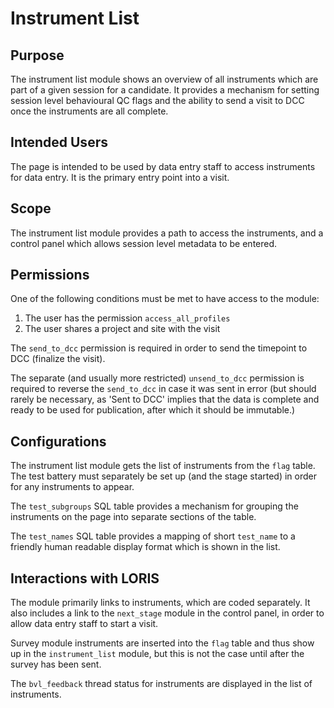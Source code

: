 # Instrument List

## Purpose

The instrument list module shows an overview of all instruments
which are part of a given session for a candidate. It provides a
mechanism for setting session level behavioural QC flags and the
ability to send a visit to DCC once the instruments are all complete.

## Intended Users

The page is intended to be used by data entry staff to access
instruments for data entry. It is the primary entry point into a
visit.

## Scope

The instrument list module provides a path to access the instruments,
and a control panel which allows session level metadata to be
entered.

## Permissions

One of the following conditions must be met to have access to the module:

1. The user has the permission `access_all_profiles`
2. The user shares a project and site with the visit

The `send_to_dcc` permission is required in order to send the
timepoint to DCC (finalize the visit).

The separate (and usually more restricted) `unsend_to_dcc` permission
is required to reverse the `send_to_dcc` in case it was sent in error
(but should rarely be necessary, as 'Sent to DCC' implies that the data
is complete and ready to be used for publication, after which it should
be immutable.)

## Configurations

The instrument list module gets the list of instruments from the
`flag` table. The test battery must separately be set up (and the
stage started) in order for any instruments to appear.

The `test_subgroups` SQL table provides a mechanism for grouping
the instruments on the page into separate sections of the table.

The `test_names` SQL table provides a mapping of short `test_name`
to a friendly human readable display format which is shown in the
list.

## Interactions with LORIS

The module primarily links to instruments, which are coded separately.
It also includes a link to the `next_stage` module in the control
panel, in order to allow data entry staff to start a visit.

Survey module instruments are inserted into the `flag` table and thus
show up in the `instrument_list` module, but this is not the case until
after the survey has been sent.

The `bvl_feedback` thread status for instruments are displayed in
the list of instruments.
